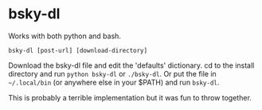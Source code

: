 # bsky-dl
Works with both python and bash.

`bsky-dl [post-url] [download-directory]`

Download the bsky-dl file and edit the 'defaults' dictionary. cd to the install directory and run `python bsky-dl` or `./bsky-dl`. Or put the file in `~/.local/bin` (or anywhere else in your $PATH) and run `bsky-dl`.

This is probably a terrible implementation but it was fun to throw together.
